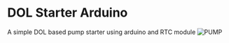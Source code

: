 # DOL Starter Arduino
A simple DOL based pump starter using arduino and RTC module
![PUMP](https://user-images.githubusercontent.com/36099642/122680461-ea766400-d20c-11eb-8b7d-e929a185e6e1.png)
